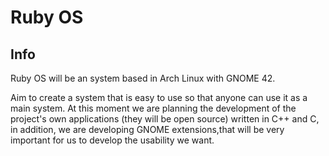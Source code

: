 # Ruby OS

## Info
Ruby OS will be an system based in Arch Linux with GNOME 42.<p>
Aim to create a system that is easy to use so that anyone can use it as a main system.
At this moment we are planning the development of the project's own applications (they will be open source) written in C++ and C, in addition, we are developing GNOME extensions,that will be very important for us to develop the usability we want.
